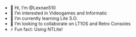 - 👋 Hi, I’m @Lexnan510
- 👀 I’m interested in Videogames and Informatic
- 🌱 I’m currently learning Lite S.O.
- 💞️ I’m looking to collaborate on LT1OS and Retro Consoles
- ⚡ Fun fact: Using NTLite!
